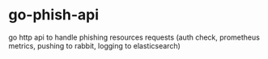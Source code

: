 # go-phish-api
go http api to handle phishing resources requests (auth check, prometheus metrics, pushing to rabbit, logging to elasticsearch)
